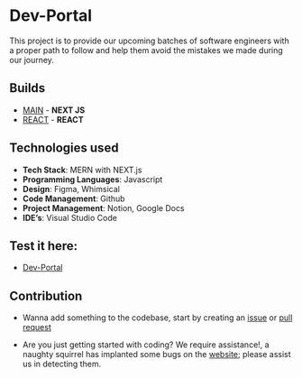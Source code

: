 # Dev-Portal

This project is to provide our upcoming batches of software engineers with a proper path to follow and help them avoid the mistakes we made during our journey.

## Builds

- [MAIN](https://dev--portal.vercel.app) - **NEXT JS**
- [REACT](https://one-dev-place.netlify.app) - **REACT**

## Technologies used

- **Tech Stack**: MERN with NEXT.js
- **Programming Languages**: Javascript
- **Design**: Figma, Whimsical
- **Code Management**: Github
- **Project Management**: Notion, Google Docs
- **IDE’s**: Visual Studio Code

## Test it here:

- [Dev-Portal](https://dev--portal.vercel.app)

## Contribution

- Wanna add something to the codebase, start by creating an [issue](https://github.com/preIdiot/DEV-Portal/issues) or [pull request](https://github.com/preIdiot/DEV-Portal/pulls)

- Are you just getting started with coding? We require assistance!, a naughty squirrel has implanted some bugs on the [website](https://dev--portal.vercel.app); please assist us in detecting them.

